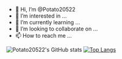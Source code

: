 - 👋 Hi, I’m @Potato20522
- 👀 I’m interested in ...
- 🌱 I’m currently learning ...
- 💞️ I’m looking to collaborate on ...
- 📫 How to reach me ...

<!---
Potato20522/Potato20522 is a ✨ special ✨ repository because its `README.md` (this file) appears on your GitHub profile.
You can click the Preview link to take a look at your changes.
--->
![Potato20522's GitHub stats](https://github-readme-stats.vercel.app/api?username=Potato20522&show_icons=true&theme=radical)
[![Top Langs](https://github-readme-stats.vercel.app/api/top-langs/?username=Potato20522&layout=compact)](https://github.com/Potato20522)
